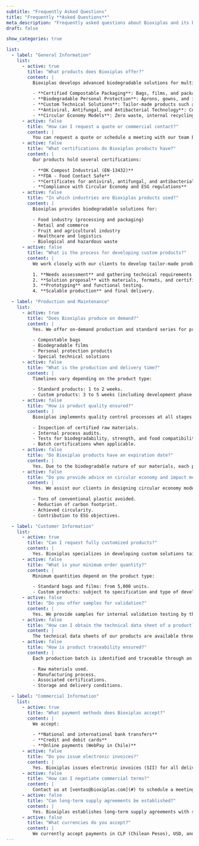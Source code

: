 ```yaml
---
subtitle: "Frequently Asked Questions"
title: "Frequently **Asked Questions**"
meta_description: "Frequently asked questions about Bioxiplas and its biodegradable solutions for packaging and personal protection"
draft: false

show_categories: true

list:
  - label: "General Information"
    list:
      - active: true
        title: "What products does Bioxiplas offer?"
        content: |
          Bioxiplas develops advanced biodegradable solutions for multiple industries, including:

          - **Certified Compostable Packaging**: Bags, films, and packaging certified OK Compost Industrial (EN-13432).
          - **Biodegradable Personal Protection**: Aprons, gowns, and items for the food, healthcare, and logistics industries.
          - **Custom Technical Solutions**: Tailor-made products such as hazardous waste bags, bin labels, and freezing films.
          - **Antiviral, Antifungal, and Antibacterial Technology**: Certified protection for demanding environments.
          - **Circular Economy Models**: Zero waste, internal recycling, and measurable environmental impact metrics.
      - active: false
        title: "How can I request a quote or commercial contact?"
        content: |
          You can request a quote or schedule a meeting with our team by completing the [contact form](#) or emailing us at [ventas@bioxiplas.com](#). We will get back to you within 48 hours.
      - active: false
        title: "What certifications do Bioxiplas products have?"
        content: |
          Our products hold several certifications:

          - **OK Compost Industrial (EN-13432)**
          - **FDA - Food Contact Safe**
          - **Certificates for antiviral, antifungal, and antibacterial properties**
          - **Compliance with Circular Economy and ESG regulations**
      - active: false
        title: "In which industries are Bioxiplas products used?"
        content: |
          Bioxiplas provides biodegradable solutions for:

          - Food industry (processing and packaging)
          - Retail and commerce
          - Fruit and agricultural industry
          - Healthcare and logistics
          - Biological and hazardous waste
      - active: false
        title: "What is the process for developing custom products?"
        content: |
          We work closely with our clients to develop tailor-made products:

          1. **Needs assessment** and gathering technical requirements.
          2. **Solution proposal** with materials, formats, and certifications.
          3. **Prototyping** and functional testing.
          4. **Scalable production** and final delivery.

  - label: "Production and Maintenance"
    list:
      - active: true
        title: "Does Bioxiplas produce on demand?"
        content: |
          Yes. We offer on-demand production and standard series for products such as:

          - Compostable bags
          - Biodegradable films
          - Personal protection products
          - Special technical solutions
      - active: false
        title: "What is the production and delivery time?"
        content: |
          Timelines vary depending on the product type:

          - Standard products: 1 to 2 weeks.
          - Custom products: 3 to 5 weeks (including development phase if applicable).
      - active: false
        title: "How is product quality ensured?"
        content: |
          Bioxiplas implements quality control processes at all stages of production:

          - Inspection of certified raw materials.
          - Internal process audits.
          - Tests for biodegradability, strength, and food compatibility.
          - Batch certifications when applicable.
      - active: false
        title: "Do Bioxiplas products have an expiration date?"
        content: |
          Yes. Due to the biodegradable nature of our materials, each product has a recommended shelf life under proper storage conditions, specified in its technical data sheet.
      - active: false
        title: "Do you provide advice on circular economy and impact metrics?"
        content: |
          Yes. We assist our clients in designing circular economy models and environmental impact metrics, providing data such as:

          - Tons of conventional plastic avoided.
          - Reduction of carbon footprint.
          - Achieved circularity.
          - Contribution to ESG objectives.

  - label: "Customer Information"
    list:
      - active: true
        title: "Can I request fully customized products?"
        content: |
          Yes. Bioxiplas specializes in developing custom solutions tailored to the technical, logistical, and regulatory requirements of each industry.
      - active: false
        title: "What is your minimum order quantity?"
        content: |
          Minimum quantities depend on the product type:

          - Standard bags and films: from 5,000 units.
          - Custom products: subject to specification and type of development.
      - active: false
        title: "Do you offer samples for validation?"
        content: |
          Yes. We provide samples for internal validation testing by the client before full-scale production.
      - active: false
        title: "How can I obtain the technical data sheet of a product?"
        content: |
          The technical data sheets of our products are available through your account manager or by emailing [soporte@bioxiplas.com](#).
      - active: false
        title: "How is product traceability ensured?"
        content: |
          Each production batch is identified and traceable through an internal system that allows verification of:

          - Raw materials used.
          - Manufacturing process.
          - Associated certifications.
          - Storage and delivery conditions.

  - label: "Commercial Information"
    list:
      - active: true
        title: "What payment methods does Bioxiplas accept?"
        content: |
          We accept:

          - **National and international bank transfers**
          - **Credit and debit cards**
          - **Online payments (WebPay in Chile)**
      - active: false
        title: "Do you issue electronic invoices?"
        content: |
          Yes. Bioxiplas issues electronic invoices (SII) for all delivered services and products.
      - active: false
        title: "How can I negotiate commercial terms?"
        content: |
          Contact us at [ventas@bioxiplas.com](#) to schedule a meeting with our sales team and define the commercial terms that best suit your company.
      - active: false
        title: "Can long-term supply agreements be established?"
        content: |
          Yes. Bioxiplas establishes long-term supply agreements with strategic clients, ensuring stock availability, preferential terms, and continuous technical support.
      - active: false
        title: "What currencies do you accept?"
        content: |
          We currently accept payments in CLP (Chilean Pesos), USD, and EUR.
---
```

